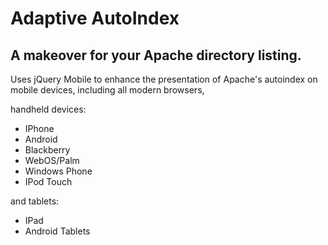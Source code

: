 Adaptive AutoIndex
===================

A makeover for your Apache directory listing.
---------------------------------------------

Uses jQuery Mobile to enhance the presentation of Apache's autoindex on mobile devices, including all modern browsers,

handheld devices:
*	IPhone
*	Android
*	Blackberry
*	WebOS/Palm
*	Windows Phone
*	IPod Touch

and tablets:
*	IPad
*	Android Tablets